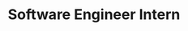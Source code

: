 ---
title: "Software Engineer Intern"
company: "Cisco"
period: "May 2023 - Aug 2023"
description:
    - During my tenure as a Software Engineer II Intern at Cisco’s Security Business Group (SBG), I engaged in critical aspects of end-to-end testing for Cisco Secure Access. My role encompassed a variety of responsibilities, from developing test beds for private apps to automating UI testing for Cisco’s Secure VPN client.
detailed_description:
    "
    - Developing a Test Bed for Private Apps

    Objective Create a robust test bed for organization-specific, self-hosted applications.
    Activities Participated in daily discussions, designed unique solutions, and engaged in problem-solving to address testing challenges.
    Major Accomplishment Successfully reduced the deployment time of the private test bed to just 3 minutes, significantly enhancing our testing scenarios.

    - UI Test Automation

    Tool Used Pywinauto, a Python library for automating UI interactions.
    Outcome Added support for UI test automation of the new Cisco Secure VPN client, a vital component for testing client applications.
    "
    
tags: 
    - Python
    - Nginx
    - Docker
    - AWS
    - Linux
---